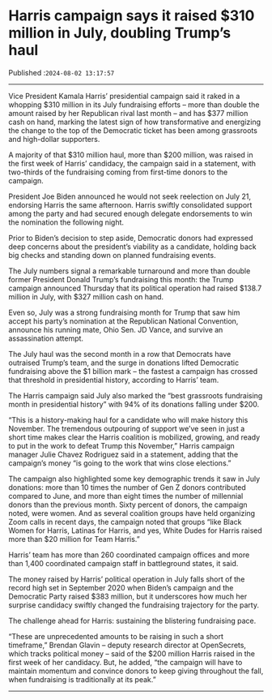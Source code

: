 # Harris campaign says it raised $310 million in July, doubling Trump’s haul

Published :`2024-08-02 13:17:57`

---

Vice President Kamala Harris’ presidential campaign said it raked in a whopping $310 million in its July fundraising efforts – more than double the amount raised by her Republican rival last month – and has $377 million cash on hand, marking the latest sign of how transformative and energizing the change to the top of the Democratic ticket has been among grassroots and high-dollar supporters.

A majority of that $310 million haul, more than $200 million, was raised in the first week of Harris’ candidacy, the campaign said in a statement, with two-thirds of the fundraising coming from first-time donors to the campaign.

President Joe Biden announced he would not seek reelection on July 21, endorsing Harris the same afternoon. Harris swiftly consolidated support among the party and had secured enough delegate endorsements to win the nomination the following night.

Prior to Biden’s decision to step aside, Democratic donors had expressed deep concerns about the president’s viability as a candidate, holding back big checks and standing down on planned fundraising events.

The July numbers signal a remarkable turnaround and more than double former President Donald Trump’s fundraising this month: the Trump campaign announced Thursday that its political operation had raised $138.7 million in July, with $327 million cash on hand.

Even so, July was a strong fundraising month for Trump that saw him accept his party’s nomination at the Republican National Convention, announce his running mate, Ohio Sen. JD Vance, and survive an assassination attempt.

The July haul was the second month in a row that Democrats have outraised Trump’s team, and the surge in donations lifted Democratic fundraising above the $1 billion mark – the fastest a campaign has crossed that threshold in presidential history, according to Harris’ team.

The Harris campaign said July also marked the “best grassroots fundraising month in presidential history” with 94% of its donations falling under $200.

“This is a history-making haul for a candidate who will make history this November. The tremendous outpouring of support we’ve seen in just a short time makes clear the Harris coalition is mobilized, growing, and ready to put in the work to defeat Trump this November,” Harris campaign manager Julie Chavez Rodriguez said in a statement, adding that the campaign’s money “is going to the work that wins close elections.”

The campaign also highlighted some key demographic trends it saw in July donations: more than 10 times the number of Gen Z donors contributed compared to June, and more than eight times the number of millennial donors than the previous month. Sixty percent of donors, the campaign noted, were women. And as several coalition groups have held organizing Zoom calls in recent days, the campaign noted that groups “like Black Women for Harris, Latinas for Harris, and yes, White Dudes for Harris raised more than $20 million for Team Harris.”

Harris’ team has more than 260 coordinated campaign offices and more than 1,400 coordinated campaign staff in battleground states, it said.

The money raised by Harris’ political operation in July falls short of the record high set in September 2020 when Biden’s campaign and the Democratic Party raised $383 million, but it underscores how much her surprise candidacy swiftly changed the fundraising trajectory for the party.

The challenge ahead for Harris: sustaining the blistering fundraising pace.

“These are unprecedented amounts to be raising in such a short timeframe,” Brendan Glavin – deputy research director at OpenSecrets, which tracks political money – said of the $200 million Harris raised in the first week of her candidacy. But, he added, “the campaign will have to maintain momentum and convince donors to keep giving throughout the fall, when fundraising is traditionally at its peak.”

---


